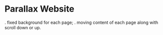 # Parallax Website

. fixed background for each page;
. moving content of each page along with scroll down or up.
